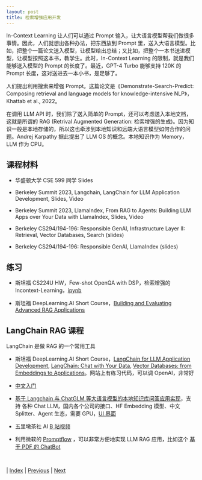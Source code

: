 ```yaml
---
layout: post
title: 检索增强应用开发
---
```


In-Context Learning 让人们可以通过 Prompt 输入，让大语言模型帮我们做很多事情。因此，人们就想出各种办法，把东西放到 Prompt 里，送入大语言模型。比如，把整个一篇论文送入模型，让模型给出总结；又比如，把整个一本书送进模型，让模型按照这本书，教学生。此时，In-Context Learning 的限制，就是我们能够送入模型的 Prompt 的长度了。最近，GPT-4 Turbo 能够支持 120K 的 Prompt 长度，这对送进去一本小书，是足够了。

人们提出利用搜索来增强 Prompt。这篇论文是《Demonstrate-Search-Predict: Composing retrieval and language models for knowledge-intensive NLP》，Khattab et al., 2022。

在调用 LLM API 时，我们除了送入简单的 Prompt，还可以考虑送入本地文档，这就是所谓的 RAG (Retrival Augmented Generation: 检索增强的生成)。因为知识一般是本地存储的，所以这也牵涉到本地知识和远端大语言模型如何合作的问题。Andrej Karpathy 据此提出了 LLM OS 的概念。本地知识作为 Memory，LLM 作为 CPU。

## 课程材料

- 华盛顿大学 CSE 599 同学 Slides

- Berkeley Summit 2023, Langchain, LangChain for LLM Application Development, Slides, Video

- Berkeley Summit 2023, LlamaIndex, From RAG to Agents: Building LLM Apps over Your Data with LlamaIndex, Slides, Video

- Berkeley CS294/194-196: Responsible GenAI, Infrastructure Layer II: Retrieval, Vector Databases, Search (slides)
- Berkeley CS294/194-196: Responsible GenAI, LlamaIndex (slides)

## 练习

- 斯坦福 CS224U HW，Few-shot OpenQA with DSP，检索增强的 Incontext-Learning，[ipynb](https://github.com/cgpotts/cs224u/blob/main/hw_openqa.ipynb)

- 斯坦福 DeepLearning.AI Short Course，[Building and Evaluating Advanced RAG Applications](https://learn.deeplearning.ai/building-evaluating-advanced-rag)

## LangChain RAG 课程

LangChain 是做 RAG 的一个常用工具

- 斯坦福 DeepLearning.AI Short Course，[LangChain for LLM Application Development](https://learn.deeplearning.ai/langchain), [LangChain: Chat with Your Data](http://learn.deeplearning.ai/langchain-chat-with-your-data), [Vector Databases: from Embeddings to Applications](https://learn.deeplearning.ai/vector-databases-embeddings-applications)。网站上有练习代码，可以调 OpenAI，非常好

- [中文入门](https://github.com/liaokongVFX/LangChain-Chinese-Getting-Started-Guide)

- [基于 Langchain 与 ChatGLM 等大语言模型的本地知识库问答应用实现](https://github.com/chatchat-space/Langchain-Chatchat)，支持 各种 Chat LLM，国内各个公司的接口、HF Embedding 模型、中文 Splitter、Agent 生态，需要 GPU，[UI 界面](https://github.com/thomas-yanxin/LangChain-ChatGLM-Webui)

- 五里墩茶社 AI [B 站视频](https://space.bilibili.com/615957867/channel/collectiondetail?sid=1234459)

- 利用微软的 [Promptflow](https://github.com/microsoft/promptflow) ，可以非常方便地实现 LLM RAG 应用，比如这个 [基于 PDF 的 ChatBot](https://github.com/microsoft/promptflow/blob/main/examples/tutorials/e2e-development/chat-with-pdf.md)

<br/>

| [Index](./) | [Previous](3-19-chatbot-opt) | [Next](5-1-agent-dev)

